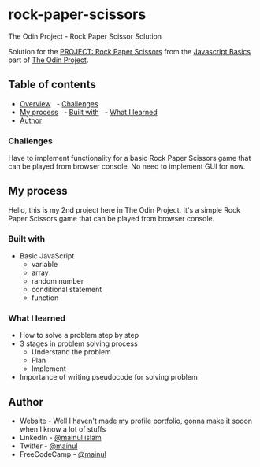 # rock-paper-scissors
The Odin Project - Rock Paper Scissor Solution

Solution for the [PROJECT: Rock Paper Scissors](https://www.theodinproject.com/paths/foundations/courses/foundations/lessons/rock-paper-scissors) from the [Javascript Basics](https://www.theodinproject.com/paths/foundations/courses/foundations#javascript-basics) part of [The Odin Project](https://www.theodinproject.com/).
## Table of contents
- [Overview](#overview)
  - [Challenges](#challenges)
- [My process](#my-process)
  - [Built with](#built-with)
  - [What I learned](#what-i-learned)
- [Author](#author)

### Challenges
Have to implement functionality for a basic Rock Paper Scissors game that can be played from browser console. No need to implement GUI for now.

## My process
Hello, this is my 2nd project here in The Odin Project. It's a simple Rock Paper Scissors game that can be played from browser console.

### Built with
- Basic JavaScript
    - variable
    - array
    - random number
    - conditional statement
    - function

### What I learned
- How to solve a problem step by step
- 3 stages in problem solving process
    - Understand the problem
    - Plan
    - Implement
- Importance of writing pseudocode for solving problem


## Author
- Website - Well I haven't made my profile portfolio, gonna make it sooon when I know a lot of stuffs
- LinkedIn - [@mainul islam](https://www.linkedin.com/in/mainul-islam-nirob/)
- Twitter - [@mainul](https://twitter.com/Mainuli96601040)
- FreeCodeCamp - [@mainul](https://www.freecodecamp.org/mainul)
